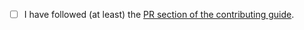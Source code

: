 <!-- Thank you so much for your PR, your contribution is appreciated! ❤️ -->

- [ ] I have followed (at least) the [PR section of the contributing guide](https://github.com/PtPrashantTripathi/PortfolioTracker/blob/main/.github/CONTRIBUTING.md).
